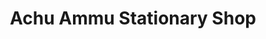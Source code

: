 ---
title: "Achu Ammu Stationary Shop"
url: /pandalam/achu-ammu-stationary-shop/
shop: convenience
---